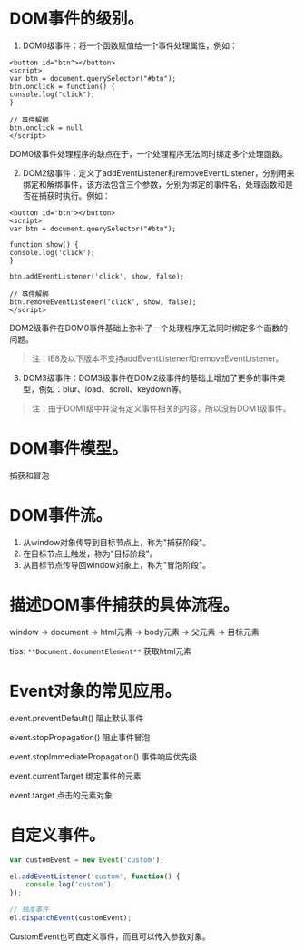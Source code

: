 # DOM事件的级别。

1. DOM0级事件：将一个函数赋值给一个事件处理属性，例如：

  ```
  <button id="btn"></button>
  <script>
  var btn = document.querySelector("#btn");
  btn.onclick = function() {
  console.log("click");
  }

  // 事件解绑
  btn.onclick = null
  </script>
  ```

  DOM0级事件处理程序的缺点在于，一个处理程序无法同时绑定多个处理函数。

2. DOM2级事件：定义了addEventListener和removeEventListener，分别用来绑定和解绑事件，该方法包含三个参数，分别为绑定的事件名，处理函数和是否在捕获时执行。例如：

  ```
  <button id="btn"></button>
  <script>
  var btn = document.querySelector("#btn");

  function show() {
  console.log('click');
  }

  btn.addEventListener('click', show, false);

  // 事件解绑
  btn.removeEventListener('click', show, false);
  </script>
  ```

  DOM2级事件在DOM0事件基础上弥补了一个处理程序无法同时绑定多个函数的问题。

  > 注：IE8及以下版本不支持addEventListener和removeEventListener。

3. DOM3级事件：DOM3级事件在DOM2级事件的基础上增加了更多的事件类型，例如：blur、load、scroll、keydown等。

> 注：由于DOM1级中并没有定义事件相关的内容，所以没有DOM1级事件。

# DOM事件模型。

捕获和冒泡

# DOM事件流。

1. 从window对象传导到目标节点上，称为"捕获阶段"。
2. 在目标节点上触发，称为"目标阶段"。
3. 从目标节点传导回window对象上，称为"冒泡阶段"。

# 描述DOM事件捕获的具体流程。

window -> document -> html元素 -> body元素 -> 父元素 -> 目标元素

tips: `**Document.documentElement**` 获取html元素

# Event对象的常见应用。

event.preventDefault() 阻止默认事件

event.stopPropagation() 阻止事件冒泡

event.stopImmediatePropagation() 事件响应优先级

event.currentTarget 绑定事件的元素

event.target 点击的元素对象

# 自定义事件。

```javascript
var customEvent = new Event('custom');

el.addEventListener('custom', function() {
    console.log('custom');
});

// 触发事件
el.dispatchEvent(customEvent);
```

CustomEvent也可自定义事件，而且可以传入参数对象。

